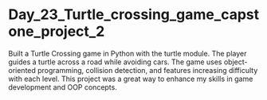 # Day_23_Turtle_crossing_game_capstone_project_2
Built a Turtle Crossing game in Python with the turtle module. The player guides a turtle across a road while avoiding cars. The game uses object-oriented programming, collision detection, and features increasing difficulty with each level. This project was a great way to enhance my skills in game development and OOP concepts.
